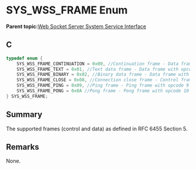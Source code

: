 # SYS\_WSS\_FRAME Enum

**Parent topic:**[Web Socket Server System Service Interface](GUID-9DCBB817-ECC8-46C6-954B-F6B0D8F5C0BC.md)

## C

```c
typedef enum {
    SYS_WSS_FRAME_CONTINUATION = 0x00, //Continuation frame - Data frame with opcode 0
    SYS_WSS_FRAME_TEXT = 0x01, //Text data frame - Data frame with opcode 1
    SYS_WSS_FRAME_BINARY = 0x02, //Binary data frame - Data frame with opcode 2
    SYS_WSS_FRAME_CLOSE = 0x08, //Connection close frame - Control frame with opcode 8
    SYS_WSS_FRAME_PING = 0x09, //Ping frame - Ping frame with opcode 9
    SYS_WSS_FRAME_PONG = 0x0A //Pong frame - Pong frame with opcode 10
} SYS_WSS_FRAME;

```

## Summary

The supported frames \(control and data\) as defined in RFC 6455 Section 5.

## Remarks

None.

